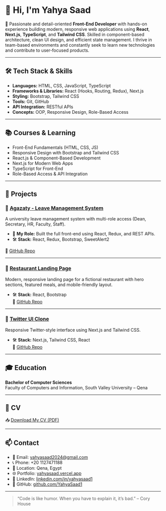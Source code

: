 # 👋 Hi, I'm Yahya Saad

🎯 Passionate and detail-oriented **Front-End Developer** with hands-on experience building modern, responsive web applications using **React**, **Next.js**, **TypeScript**, and **Tailwind CSS**. Skilled in component-based architecture, clean UI design, and efficient state management. I thrive in team-based environments and constantly seek to learn new technologies and contribute to user-focused products.

---

## 🛠️ Tech Stack & Skills

- **Languages:** HTML, CSS, JavaScript, TypeScript
- **Frameworks & Libraries:** React (Hooks, Routing, Redux), Next.js
- **Styling:** Bootstrap, Tailwind CSS
- **Tools:** Git, GitHub
- **API Integration:** RESTful APIs
- **Concepts:** OOP, Responsive Design, Role-Based Access

---

## 📚 Courses & Learning

- Front-End Fundamentals (HTML, CSS, JS)  
- Responsive Design with Bootstrap and Tailwind CSS  
- React.js & Component-Based Development  
- Next.js for Modern Web Apps  
- TypeScript for Front-End  
- Role-Based Access & API Integration  

---

## 💼 Projects

### 🔹 [Agazaty - Leave Management System](https://agazaty.vercel.app)
A university leave management system with multi-role access (Dean, Secretary, HR, Faculty, Staff).

- 🧠 **My Role:** Built the full front-end using React, Redux, and REST APIs.
- 🛠️ **Stack:** React, Redux, Bootstrap, SweetAlert2

🔗 [GitHub Repo](https://github.com/YahyaSaad1/Agazaty)

---

### 🔹 [Restaurant Landing Page](https://restaurant-sable-eta.vercel.app)
Modern, responsive landing page for a fictional restaurant with hero sections, featured meals, and mobile-friendly layout.

- 🛠️ **Stack:** React, Bootstrap  
🔗 [GitHub Repo](https://github.com/YahyaSaad1/Restaurant)

---

### 🔹 [Twitter UI Clone](https://twitter-blush-alpha.vercel.app)
Responsive Twitter-style interface using Next.js and Tailwind CSS.

- 🛠️ **Stack:** Next.js, Tailwind CSS, React  
🔗 [GitHub Repo](https://github.com/YahyaSaad1/Twitter)

---

## 🎓 Education

**Bachelor of Computer Sciences**  
Faculty of Computers and Information, South Valley University – Qena

---

## 📄 CV

📥 [Download My CV (PDF)](https://github.com/YahyaSaad1/YahyaSaad1/raw/main/YahyaSaad_CV.pdf)

---

## 📫 Contact

- 📧 Email: [yahyasaad2024@gmail.com](mailto:yahyasaad2024@gmail.com)
- 📞 Phone: +20 1127471188
- 📍 Location: Qena, Egypt
- 🌐 Portfolio: [yahyasaad.vercel.app](https://yahyasaad.vercel.app)
- 💼 LinkedIn: [linkedin.com/in/yahyasaad1](https://www.linkedin.com/in/yahyasaad1)
- 🐙 GitHub: [github.com/YahyaSaad1](https://github.com/YahyaSaad1)

---

> “Code is like humor. When you have to explain it, it’s bad.” – Cory House
